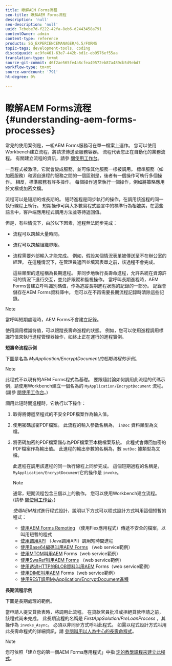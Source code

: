 ```yaml
---
title: 瞭解AEM Forms流程
seo-title: 瞭解AEM Forms流程
description: 'null'
seo-description: 'null'
uuid: 7cbebe7d-f222-42fa-8eb6-d2443458a791
contentOwner: admin
content-type: reference
products: SG_EXPERIENCEMANAGER/6.5/FORMS
topic-tags: development-tools, coding
discoiquuid: ac9fe461-63e7-442b-bd1c-eb9576ef55aa
translation-type: tm+mt
source-git-commit: 46f2ae565fe4a8cfea49572eb87a489cb5d9ebd7
workflow-type: tm+mt
source-wordcount: '791'
ht-degree: 0%

---
```



# 瞭解AEM Forms流程 {#understanding-aem-forms-processes}

常見的使用案例是，一組AEM Forms服務可在單一檔案上運作。 您可以使用Workbench建立流程，將請求傳送至服務容器。 流程代表您正在自動化的業務流程。 有關建立流程的資訊，請參 [閱使用工作台](https://www.adobe.com/go/learn_aemforms_workbench_63)。

一旦程式被激活，它就會變成服務，並可像其他服務一樣被調用。 標準服務（如加密服務）和源自進程的服務之間的一個區別是，後者有一個操作可執行多個操作。 相反，標準服務有許多操作。 每個操作通常執行一個操作，例如將策略應用於文檔或加密文檔。

流程可以是短期的或長期的。 短時進程是同步執行的操作，在調用該進程的同一執行線程上執行。 短期操作可與大多數寫程式語言中的標準行為相媲美，在這些語言中，客戶端應用程式調用方法並等待返回值。

但是，有些情況下，由於以下因素，進程無法同步完成：

* 流程可以跨越大量時間。
* 流程可以跨越組織界限。
* 流程需要外部輸入才能完成。 例如，假設某個情況表單被傳送至不在辦公室的經理。 在這種情況下，在管理員返回並填寫表單之前，該過程不會完成。

   這些類型的進程稱為長期進程。 非同步地執行長壽命進程，允許系統在資源許可的情況下進行交互，並允許跟蹤和監視操作。 當呼叫長期進程時，AEM Forms會建立呼叫識別碼值，作為追蹤長期進程狀態的記錄的一部分。 記錄會儲存在AEM Forms資料庫中。 您可以在不再需要長期流程記錄時清除這些記錄。

>[!NOTE]
>
>當呼叫短期處理時，AEM Forms不會建立記錄。

使用調用標識符值，可以跟蹤長壽命進程的狀態。 例如，您可以使用進程調用標識符值來執行進程管理器操作，如終止正在運行的進程實例。

**短壽命流程示例**

下圖是名為 *MyApplication/EncryptDocument的短期流程的示例*。

>[!NOTE]
>
>此程式不以現有的AEM Forms程式為基礎。 要跟隨討論如何調用此流程的代碼示例，請使用Workbench建立一個名為的 `MyApplication/EncryptDocument` 流程。 (請參 [閱使用工作台](https://www.adobe.com/go/learn_aemforms_workbench_63)。)

調用此短時間進程時，它執行以下操作：

1. 取得將傳遞至程式的不安全PDF檔案作為輸入值。
1. 使用密碼加密PDF檔案。 此流程的輸入參數名稱為， `inDoc` 資料類型為文檔。
1. 將密碼加密的PDF檔案儲存為PDF檔案至本機檔案系統。 此程式會傳回加密的PDF檔案作為輸出值。 此進程的輸出參數的名稱為，數 `outDoc` 據類型為文檔。

   此進程在調用該進程的同一執行線程上同步完成。 這個短期過程的名稱是， `MyApplication/EncryptDocument`它的操作是 `invoke`。

   >[!NOTE]
   >
   >通常，短期流程包含三個以上的動作。 您可以使用Workbench建立流程。 (請參 [閱使用工作台](https://www.adobe.com/go/learn_aemforms_workbench_63)。)

   *使用AEM格式*&#x200B;進行程式設計，說明以下方式可以程式設計方式叫用這個短暫的程式：

   * [使用AEM Forms Remoting](/help/forms/developing/invoking-aem-forms-using-remoting.md#invoking-a-short-lived-process-by-passing-an-unsecure-document-using-remoting) （使用Flex應用程式）傳遞不安全的檔案，以叫用短暫的程式
   * [使用調用API](/help/forms/developing/invoking-aem-forms-using-java.md#invoking-a-short-lived-process-using-the-invocation-api) （Java調用API）調用短時間進程
   * [使用Base64編碼叫用AEM Forms](/help/forms/developing/invoking-aem-forms-using-web.md#invoking-aem-forms-using-base64-encoding) （web service範例）
   * [使用MTOM叫用AEM](/help/forms/developing/invoking-aem-forms-using-web.md#invoking-aem-forms-using-mtom) Forms（web service範例）
   * [使用SwaRef叫用AEM Forms](/help/forms/developing/invoking-aem-forms-using-web.md#invoking-aem-forms-using-swaref) （web service範例）
   * [使用透過HTTP的BLOB資料叫用AEM](/help/forms/developing/invoking-aem-forms-using-web.md#invoking-aem-forms-using-blob-data-over-http) Forms（web service範例）
   * [使用DIME叫用AEM](/help/forms/developing/invoking-aem-forms-using-web.md#invoking-aem-forms-using-dime) Forms（web service範例）
   * [使用REST調用MyApplication/EncryptDocument進程](/help/forms/developing/invoking-aem-forms-using-rest.md)

**長期流程示例**

下圖是長期處理的範例。

當申請人提交貸款表時，將調用此流程。 在貸款官員批准或拒絕貸款申請之前，該程式尚未完成。 此長期流程的名稱是 *FirstAppSolution/PreLoanProcess* ，其操作為 `invoke_Async`。 必須以非同步方式呼叫此程式。 如需以程式設計方式叫用此長壽命程式的詳細資訊，請 [參閱叫用以人為中心的長壽命程式](/help/forms/developing/invoking-human-centric-long-lived.md#invoking-human-centric-long-lived-processes)。

>[!NOTE]
>
>您可依照「建立您的第一個AEM Forms應用程式」中指 [定的教學課程來建立此程式](https://www.adobe.com/go/learn_aemforms_firstapp_ds_63)。